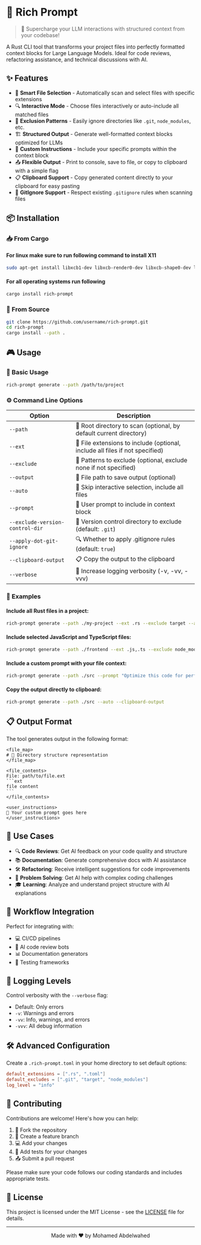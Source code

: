 # 🚀 Rich Prompt

> 🧠 Supercharge your LLM interactions with structured context from your codebase!

A Rust CLI tool that transforms your project files into perfectly formatted context blocks for Large Language Models. Ideal for code reviews, refactoring assistance, and technical discussions with AI.

## ✨ Features

- 📁 **Smart File Selection** - Automatically scan and select files with specific extensions
- 🔍 **Interactive Mode** - Choose files interactively or auto-include all matched files
- 🚫 **Exclusion Patterns** - Easily ignore directories like `.git`, `node_modules`, etc.
- 🏗️ **Structured Output** - Generate well-formatted context blocks optimized for LLMs
- 💬 **Custom Instructions** - Include your specific prompts within the context block
- 📤 **Flexible Output** - Print to console, save to file, or copy to clipboard with a simple flag
- 📋 **Clipboard Support** - Copy generated content directly to your clipboard for easy pasting
- 🔄 **GitIgnore Support** - Respect existing `.gitignore` rules when scanning files

## 📦 Installation

### 📥 From Cargo

#### For linux make sure to run following command to install X11
```bash
sudo apt-get install libxcb1-dev libxcb-render0-dev libxcb-shape0-dev libxcb-xfixes0-dev
```
#### For all operating systems run following
```bash
cargo install rich-prompt
```

### 🔧 From Source

```bash
git clone https://github.com/username/rich-prompt.git
cd rich-prompt
cargo install --path .
```

## 🎮 Usage

### 🔰 Basic Usage

```bash
rich-prompt generate --path /path/to/project
```

### ⚙️ Command Line Options

| Option | Description |
|--------|-------------|
| `--path` | 📂 Root directory to scan (optional, by default current directory) |
| `--ext` | 📑 File extensions to include (optional, include all files if not specified) |
| `--exclude` | 🚫 Patterns to exclude (optional, exclude none if not specified) |
| `--output` | 💾 File path to save output (optional) |
| `--auto` | 🤖 Skip interactive selection, include all files |
| `--prompt` | 💬 User prompt to include in context block |
| `--exclude-version-control-dir` | 📂 Version control directory to exclude (default: `.git`) |
| `--apply-dot-git-ignore` | 🔍 Whether to apply .gitignore rules (default: `true`) |
| `--clipboard-output` | 📋 Copy the output to the clipboard |
| `--verbose` | 📝 Increase logging verbosity (-v, -vv, -vvv) |

### 🌟 Examples

#### Include all Rust files in a project:

```bash
rich-prompt generate --path ./my-project --ext .rs --exclude target --auto
```

#### Include selected JavaScript and TypeScript files:

```bash
rich-prompt generate --path ./frontend --ext .js,.ts --exclude node_modules --output output.txt
```

#### Include a custom prompt with your file context:

```bash
rich-prompt generate --path ./src --prompt "Optimize this code for performance and reduce memory usage"
```

#### Copy the output directly to clipboard:

```bash
rich-prompt generate --path ./src --auto --clipboard-output
```

## 📋 Output Format

The tool generates output in the following format:

````
<file_map>
# 📂 Directory structure representation
</file_map>

<file_contents>
File: path/to/file.ext
```ext
file content
```
</file_contents>

<user_instructions>
💬 Your custom prompt goes here
</user_instructions>
````

## 🎯 Use Cases

- 🔍 **Code Reviews**: Get AI feedback on your code quality and structure
- 📚 **Documentation**: Generate comprehensive docs with AI assistance
- 🛠️ **Refactoring**: Receive intelligent suggestions for code improvements
- 🧩 **Problem Solving**: Get AI help with complex coding challenges
- 🎓 **Learning**: Analyze and understand project structure with AI explanations

## 🔄 Workflow Integration

Perfect for integrating with:

- 💻 CI/CD pipelines
- 🤖 AI code review bots
- 📊 Documentation generators
- 🧪 Testing frameworks

## 🚦 Logging Levels

Control verbosity with the `--verbose` flag:

- Default: Only errors
- `-v`: Warnings and errors
- `-vv`: Info, warnings, and errors
- `-vvv`: All debug information

## 🛠️ Advanced Configuration

Create a `.rich-prompt.toml` in your home directory to set default options:

```toml
default_extensions = [".rs", ".toml"]
default_excludes = [".git", "target", "node_modules"]
log_level = "info"
```

## 🤝 Contributing

Contributions are welcome! Here's how you can help:

1. 🍴 Fork the repository
2. 🔄 Create a feature branch
3. 💻 Add your changes
4. 🧪 Add tests for your changes
5. 📤 Submit a pull request

Please make sure your code follows our coding standards and includes appropriate tests.

## 📜 License

This project is licensed under the MIT License - see the [LICENSE](LICENSE) file for details.

---

<p align="center">
  Made with ❤️ by Mohamed Abdelwahed
</p>